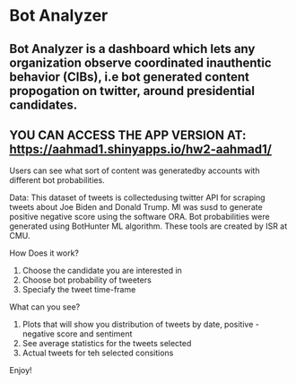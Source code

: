 # Bot Analyzer

## Bot Analyzer is a dashboard which lets any organization observe coordinated inauthentic behavior (CIBs), i.e bot generated content propogation on twitter, around presidential candidates.


## YOU CAN ACCESS THE APP VERSION AT: https://aahmad1.shinyapps.io/hw2-aahmad1/


Users can see what sort of content was generatedby accounts with different bot probabilities.

Data: This dataset of tweets is collectedusing twitter API for scraping tweets about Joe Biden and Donald Trump. Ml was susd to generate positive negative score using the software ORA. Bot probabilities were generated using BotHunter ML algorithm. These tools are created by ISR at CMU.  


 

How Does it work?

1) Choose the candidate you are interested in 
2) Choose bot probability of tweeters 
3) Speciafy the tweet time-frame

What can you see?
1) Plots that will show you distribution of tweets by date, positive - negative score and sentiment
2) See average statistics for the tweets selected
3) Actual tweets for teh selected consitions


Enjoy!

